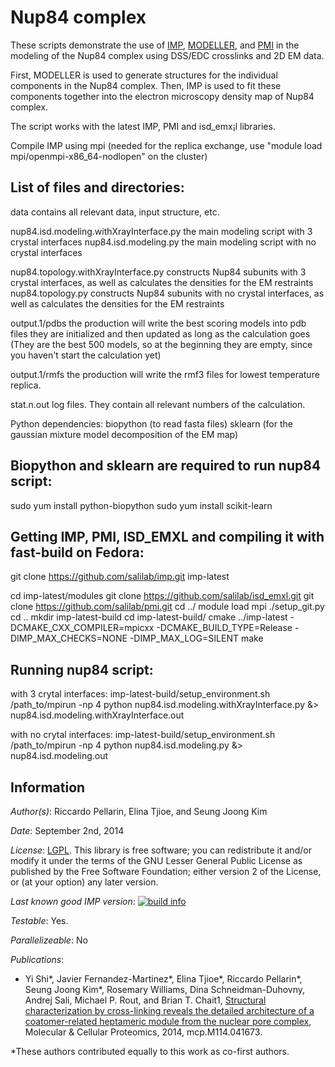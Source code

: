 # Nup84 complex

These scripts demonstrate the use of [IMP](http://salilab.org/imp), [MODELLER](http://salilab.org/modeller), and [PMI](https://github.com/salilab/pmi) in the modeling of the Nup84 complex using DSS/EDC crosslinks and 2D EM data.

First, MODELLER is used to generate
structures for the individual components in the Nup84 complex. Then, IMP
is used to fit these components together into the electron microscopy density
map of Nup84 complex.

The script works with the latest IMP, PMI and isd_emx¡l libraries.

Compile IMP using mpi (needed for the replica exchange, use "module load mpi/openmpi-x86_64-nodlopen" on the cluster)

## List of files and directories:

data		                         contains all relevant data, input structure, etc.

nup84.isd.modeling.withXrayInterface.py  the main modeling script with 3 crystal interfaces
nup84.isd.modeling.py                    the main modeling script with no crystal interfaces

nup84.topology.withXrayInterface.py      constructs Nup84 subunits with 3 crystal interfaces, as well as calculates the densities for the EM restraints
nup84.topology.py                        constructs Nup84 subunits with no crystal interfaces, as well as calculates the densities for the EM restraints

output.1/pdbs    the production will write the best scoring models into pdb files they are initialized and then updated as long as the calculation goes
                 (They are the best 500 models, so at the beginning they are empty, since you haven't start the calculation yet)

output.1/rmfs    the production will write the rmf3 files for lowest temperature replica.
			
stat.n.out	 log files. They contain all relevant numbers of the calculation.

Python dependencies:
biopython 		(to read fasta files)
sklearn   		(for the gaussian mixture model decomposition of the EM map)

## Biopython and sklearn are required to run nup84 script:
sudo yum install python-biopython
sudo yum install scikit-learn

## Getting IMP, PMI, ISD_EMXL and compiling it with fast-build on Fedora:
git clone https://github.com/salilab/imp.git imp-latest

cd imp-latest/modules
git clone https://github.com/salilab/isd_emxl.git
git clone https://github.com/salilab/pmi.git
cd ../
module load mpi
./setup_git.py
cd ..
mkdir imp-latest-build
cd imp-latest-build/
cmake ../imp-latest -DCMAKE_CXX_COMPILER=mpicxx -DCMAKE_BUILD_TYPE=Release -DIMP_MAX_CHECKS=NONE -DIMP_MAX_LOG=SILENT
make

## Running nup84 script:
with 3 crytal interfaces:
imp-latest-build/setup_environment.sh /path_to/mpirun -np 4 python nup84.isd.modeling.withXrayInterface.py &> nup84.isd.modeling.withXrayInterface.out

with no crytal interfaces:
imp-latest-build/setup_environment.sh /path_to/mpirun -np 4 python nup84.isd.modeling.py &> nup84.isd.modeling.out

## Information

_Author(s)_: Riccardo Pellarin, Elina Tjioe, and Seung Joong Kim

_Date_: September 2nd, 2014

_License_: [LGPL](http://www.gnu.org/licenses/old-licenses/lgpl-2.1.html).
This library is free software; you can redistribute it and/or
modify it under the terms of the GNU Lesser General Public
License as published by the Free Software Foundation; either
version 2 of the License, or (at your option) any later version.

_Last known good IMP version_: [![build info](https://salilab.org/imp/systems/?sysstat=1)](http://salilab.org/imp/systems/)

_Testable_: Yes.

_Parallelizeable_: No

_Publications_:
 - Yi Shi*, Javier Fernandez-Martinez*, Elina Tjioe*, Riccardo Pellarin*, Seung Joong Kim*, Rosemary Williams, Dina Schneidman-Duhovny, Andrej Sali, Michael P. Rout, and Brian T. Chait1, [Structural characterization by cross-linking reveals the detailed architecture of a coatomer-related heptameric module from the nuclear pore complex](http://mcponline.org/content/early/2014/08/26/mcp.M114.041673), Molecular & Cellular Proteomics, 2014, mcp.M114.041673.

 *These authors contributed equally to this work as co-first authors.
